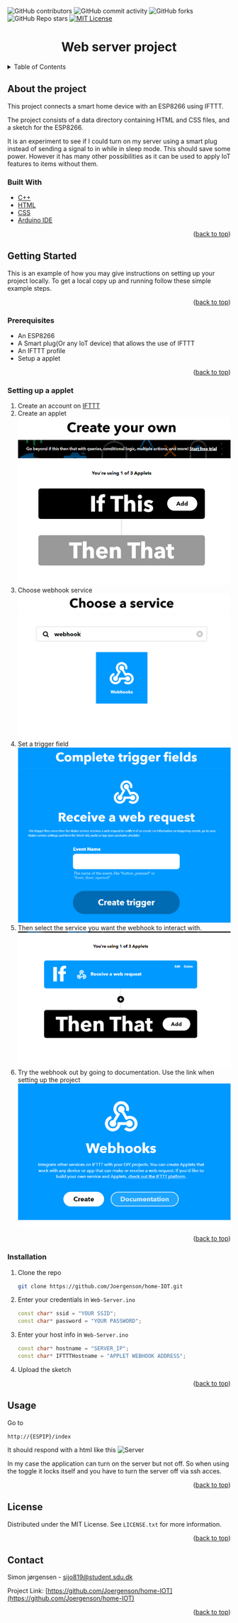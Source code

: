 <div id="top"></div>

![GitHub contributors](https://img.shields.io/github/contributors/joergenson/home-IOT)
![GitHub commit activity](https://img.shields.io/github/commit-activity/m/joergenson/home-iot)
![GitHub forks](https://img.shields.io/github/forks/joergenson/home-IOT?style=social)
![GitHub Repo stars](https://img.shields.io/github/stars/joergenson/home-iot?style=social)
[![MIT License][license-shield]][license-url]


<h1 align="center">Web server project</h1>

<details>
  <summary>Table of Contents</summary>
  <ol>
    <li>
      <a href="#about-the-project">About The Project</a>
      <ul>
        <li><a href="#built-with">Built With</a></li>
      </ul>
    </li>
    <li>
      <a href="#getting-started">Getting Started</a>
      <ul>
        <li><a href="#prerequisites">Prerequisites</a></li>
        <li><a href="#setting-up-a-applet">Setting up a applet</a></li>
        <li><a href="#installation">Installation</a></li>
      </ul>
    </li>
    <li><a href="#usage">Usage</a></li>
    <li><a href="#license">License</a></li>
    <li><a href="#contact">Contact</a></li>
    <li><a href="#acknowledgments">Acknowledgments</a></li>
  </ol>
</details>

## About the project

This project connects a smart home device with an ESP8266 using IFTTT.

The project consists of a data directory containing HTML and CSS files, and a 
sketch for the ESP8266.

It is an experiment to see if I could turn on my server using a smart 
plug instead of sending a signal to in while in sleep mode. This should save 
some power. However it has many other possibilities as it can be used to apply 
IoT features to items without them.

### Built With

* [C++]()
* [HTML]()
* [CSS]()
* [Arduino IDE](https://www.arduino.cc/en/Guide)

<p align="right">(<a href="#top">back to top</a>)</p>

<!-- GETTING STARTED -->
## Getting Started

This is an example of how you may give instructions on setting up your project locally.
To get a local copy up and running follow these simple example steps.

<p align="right">(<a href="#top">back to top</a>)</p>


### Prerequisites

* An ESP8266
* A Smart plug(Or any IoT device) that allows the use of IFTTT 
* An IFTTT profile
* Setup a applet

<p align="right">(<a href="#top">back to top</a>)</p>


### Setting up a applet

1. Create an account on [IFTTT](https://ifttt.com/)
2. Create an applet
![Create](https://github.com/Joergenson/home-IOT/blob/main/ESP-webserver/images/create.png?raw=true)
3. Choose webhook service
![Service](https://github.com/Joergenson/home-IOT/blob/main/ESP-webserver/images/service.png?raw=true)
4. Set a trigger field
![Trigger](https://github.com/Joergenson/home-IOT/blob/main/ESP-webserver/images/set_trigger_field.png?raw=true)
5. Then select the service you want the webhook to interact with.
![ThenThat](https://github.com/Joergenson/home-IOT/blob/main/ESP-webserver/images/thenthat.png?raw=true)
6. Try the webhook out by going to documentation. Use the link when setting up the project
![WebDoc](https://github.com/Joergenson/home-IOT/blob/main/ESP-webserver/images/webhookdoc.png?raw=true)
<p align="right">(<a href="#top">back to top</a>)</p>


### Installation

1. Clone the repo
   ```sh
   git clone https://github.com/Joergenson/home-IOT.git
   ```
2. Enter your credentials in `Web-Server.ino`
   ```c++
   const char* ssid = "YOUR SSID";
   const char* password = "YOUR PASSWORD";
   ```
3. Enter your host info in `Web-Server.ino`
   ```c++
   const char* hostname = "SERVER_IP";
   const char* IFTTTHostname = "APPLET WEBHOOK ADDRESS";
   ````
4. Upload the sketch  
<p align="right">(<a href="#top">back to top</a>)</p>

## Usage

Go to 
```
http://{ESPIP}/index
```
It should respond with a html like this
![Server](https://github.com/Joergenson/home-IOT/blob/main/ESP-webserver/images/server.png?raw=true)

In my case the application can turn on the server but not off. So when using the
 toggle it locks itself and you have to turn the server off via ssh acces.

<p align="right">(<a href="#top">back to top</a>)</p>


## License

Distributed under the MIT License. See `LICENSE.txt` for more information.

<p align="right">(<a href="#top">back to top</a>)</p>

<!-- CONTACT -->
## Contact

Simon jørgensen - sijo819@student.sdu.dk

Project Link: [https://github.com/Joergenson/home-IOT](https://github.com/Joergenson/home-IOT)

<p align="right">(<a href="#top">back to top</a>)</p>


[license-shield]: https://img.shields.io/github/license/joergenson/home-iot
[license-url]: https://github.com/Joergenson/home-IOT/blob/main/LICENSE